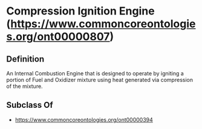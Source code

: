 # Compression Ignition Engine (https://www.commoncoreontologies.org/ont00000807)

## Definition
An Internal Combustion Engine that is designed to operate by igniting a portion of Fuel and Oxidizer mixture using heat generated via compression of the mixture.

## Subclass Of
- https://www.commoncoreontologies.org/ont00000394

